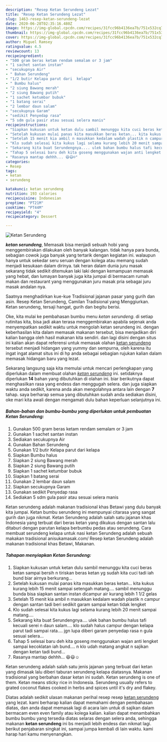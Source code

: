 ```yaml
---
description: "Resep Ketan Serundeng Lezat"
title: "Resep Ketan Serundeng Lezat"
slug: 1463-resep-ketan-serundeng-lezat
date: 2020-06-28T02:35:16.480Z
image: https://img-global.cpcdn.com/recipes/31fcc96b4136ea7b/751x532cq70/ketan-serundeng-foto-resep-utama.jpg
thumbnail: https://img-global.cpcdn.com/recipes/31fcc96b4136ea7b/751x532cq70/ketan-serundeng-foto-resep-utama.jpg
cover: https://img-global.cpcdn.com/recipes/31fcc96b4136ea7b/751x532cq70/ketan-serundeng-foto-resep-utama.jpg
author: Miguel Ramsey
ratingvalue: 4.5
reviewcount: 13
recipeingredient:
- "500 gram beras ketam rendam semalam or 3 jam"
- "1 sachet santan instan"
- "secukupnya Air"
- " Bahan Serundeng"
- "1/2 butir Kelapa parut dari  kelapa"
- " Bumbu halus"
- "2 siung Bawang merah"
- "2 siung Bawang putih"
- "1 sachet ketumbar bubuk"
- "1 batang serai"
- "2 lembar daun salam"
- "secukupnya Garam"
- "sedikit Penyedap rasa"
- "5 sdm gula pasir atau sesuai selera manis"
recipeinstructions:
- "Siapkan kukusan untuk ketan dulu sambil menunggu kita cuci beras ketan sampai bersih n tiriskan beras ketan yg sudah kita cuci tadi iah bund biar airnya berkurang..."
- "Setelah kukusan mulai panas kita masukkan beras ketan... kita kukus kurang lebih 15 menit sampai setengah matang.... sambil menunggu bunda bisa siapkan santan instan dicampur air kurang lebih 1 1/2 gelas"
- "Setelah 15 menit kia ambil n masukkan kedalam wadah plastik n campur dengan santan tadi beri sedikit garam sampai ketan tidak lengket"
- "Klo sudah selesai kita kukus lagi selama kurang lebih 20 menit sampai matang...."
- "Sekarang kita buat Serundengnya.... ulek bahan bumbu halus tafi kecuali serei n daun salam.... klo sudah halus campur dengan kelapa parut tadi sampai rata.... jgn lupa diberi garam penyedap rasa n gula sesuai selera..."
- "Tahap 5 selesai baru deh kita goseng menggunakan wajan anti lengket sampai kecoklatan iah bund.... n klo udah matang angkat n sajikan dengan ketan tadi bund..."
- "Rasanya mantap dehhh... 😆😃☺"
categories:
- Resep
tags:
- ketan
- serundeng

katakunci: ketan serundeng 
nutrition: 193 calories
recipecuisine: Indonesian
preptime: "PT21M"
cooktime: "PT44M"
recipeyield: "4"
recipecategory: Dessert

---
```



![Ketan Serundeng](https://img-global.cpcdn.com/recipes/31fcc96b4136ea7b/751x532cq70/ketan-serundeng-foto-resep-utama.jpg)

<b><i>ketan serundeng</i></b>, Memasak bisa menjadi sebuah hobi yang menggembirakan dilakukan oleh banyak kalangan. tidak hanya para bunda, sebagian cowok juga banyak yang tertarik dengan kegiatan ini. walaupun hanya untuk sekedar seru seruan dengan kolega atau memang sudah menjadi kesukaan dalam dirinya. tak heran dalam dunia juru masak sekarang tidak sedikit ditemukan laki laki dengan kemampuan memasak yang hebat, dan lumayan banyak juga kita jumpai di bermacam rumah makan dan restaurant yang menggunakan juru masak pria sebagai juru masak andalan nya.

Saatnya menghadirkan kue-kue Tradisional jajanan pasar yang gurih dan asin. Resep Ketan Serundeng, Camilan Tradisional yang Menggiurkan. Ketan serundeng, tersaji hangat, gurih dan begitu berisi.

Oke, kita mulai ke pembahasan bumbu menu <i>ketan serundeng</i>. di setiap rutinitas kita, bisa jadi akan terasa menggembirakan apabila sejenak anda menyempatkan sedikit waktu untuk mengolah ketan serundeng ini. dengan keberhasilan kita dalam memasak makanan tersebut, bisa menjadikan diri kalian bangga oleh hasil makanan kita sendiri. dan lagi disini dengan situs ini kalian akan dapat referensi untuk memasak olahan <u>ketan serundeng</u> tersebut menjadi hidangan yang yummy dan sempurna, oleh karena itu ingat ingat alamat situs ini di hp anda sebagai sebagian rujukan kalian dalam memasak hidangan baru yang lezat.


Sekarang langsung saja kita memulai untuk mencari perlengkapan yang diperlukan dalam membuat olahan <u><i>ketan serundeng</i></u> ini. setidaknya diperlukan <b>14</b> bahan yang dibutuhkan di olahan ini. biar berikutnya dapat menghasilkan rasa yang endess dan menggugah selera. dan juga siapkan waktu anda sedikit, karena anda akan mengolahnya antara lain dengan <b>7</b> tahap. saya berharap semua yang dibutuhkan sudah anda sediakan disini, oke mari kita awali dengan mengamati dulu bahan keperluan selanjutnya ini.

<!--inarticleads1-->

##### Bahan-bahan dan bumbu-bumbu yang diperlukan untuk pembuatan Ketan Serundeng:

1. Gunakan 500 gram beras ketam rendam semalam or 3 jam
1. Gunakan 1 sachet santan instan
1. Sediakan secukupnya Air
1. Gunakan  Bahan Serundeng
1. Gunakan 1/2 butir Kelapa parut dari  kelapa
1. Siapkan  Bumbu halus
1. Siapkan 2 siung Bawang merah
1. Siapkan 2 siung Bawang putih
1. Siapkan 1 sachet ketumbar bubuk
1. Siapkan 1 batang serai
1. Gunakan 2 lembar daun salam
1. Siapkan secukupnya Garam
1. Gunakan sedikit Penyedap rasa
1. Sediakan 5 sdm gula pasir atau sesuai selera manis


Ketan serundeng adalah makanan tradisional khas Betawi yang dulu banyak kita jumpai. Ketan bumbu serundeng ini mempunyai citarasa yang sangat gurih dan juga nikmat. Ketan Serundeng adalah salah satu jajanan khas Indonesia yang terbuat dari beras ketan yang dikukus dengan santan lalu ditaburi dengan parutan kelapa berbumbu pedas atau serundeng. Cara membuat serundeng kelapa untuk nasi ketan Serundeng adalah sebuah makakan tradisional anisukamasak.com/ Resep ketan Serundeng adalah makanan tradisional khas Betawi, Makanan. 

<!--inarticleads2-->

##### Tahapan menyiapkan Ketan Serundeng:

1. Siapkan kukusan untuk ketan dulu sambil menunggu kita cuci beras ketan sampai bersih n tiriskan beras ketan yg sudah kita cuci tadi iah bund biar airnya berkurang...
1. Setelah kukusan mulai panas kita masukkan beras ketan... kita kukus kurang lebih 15 menit sampai setengah matang.... sambil menunggu bunda bisa siapkan santan instan dicampur air kurang lebih 1 1/2 gelas
1. Setelah 15 menit kia ambil n masukkan kedalam wadah plastik n campur dengan santan tadi beri sedikit garam sampai ketan tidak lengket
1. Klo sudah selesai kita kukus lagi selama kurang lebih 20 menit sampai matang....
1. Sekarang kita buat Serundengnya.... ulek bahan bumbu halus tafi kecuali serei n daun salam.... klo sudah halus campur dengan kelapa parut tadi sampai rata.... jgn lupa diberi garam penyedap rasa n gula sesuai selera...
1. Tahap 5 selesai baru deh kita goseng menggunakan wajan anti lengket sampai kecoklatan iah bund.... n klo udah matang angkat n sajikan dengan ketan tadi bund...
1. Rasanya mantap dehhh... 😆😃☺


Ketan serundeng adalah salah satu jenis jajanan yang terbuat dari ketan yang dimasak lalu diberi taburan serundeng kelapa diatasnya. Makanan tradisional yang berbahan dasar ketan ini sudah. Ketan serundeng is one of them. Ketan means sticky rice in Indonesia. Serundeng usually refers to grated coconut flakes cooked in herbs and spices until it&#39;s dry and flakey. 

Diatas adalah sedikit ulasan makanan perihal resep resep <u>ketan serundeng</u> yang lezat. kami berharap kalian dapat memahami dengan pembahasan diatas, dan anda dapat memasak lagi di acara lain untuk di sajikan dalam bermacam even even family atau kolega kalian. kalian dapat menambahkan bumbu bumbu yang tersedia diatas selaras dengan selera anda, sehingga makanan <b>ketan serundeng</b> ini bs menjadi lebih endess dan nikmat lagi. berikut penjabaran singkat ini, sampai jumpa kembali di lain waktu. kami harap hari kamu menyenangkan.
